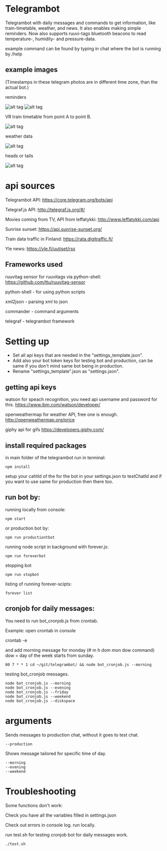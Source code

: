 # Telegrambot

Telegrambot with daily messages and commands to get information, like train-timetable, weather, and news. It also enables making simple reminders. Now also supports ruuvi-tags bluetooth beacons to read temperature-, humidity- and pressure-data.

example command can be found by typing in chat where the bot is running by /help

## example images

(Timestamps in these telegram photos are in different time zone, than the actual bot.)

reminders

![alt tag](https://github.com/Crare/telegrambot/blob/master/example_images/snip1.PNG)
![alt tag](https://github.com/Crare/telegrambot/blob/master/example_images/snip6.PNG)

VR train timetable from point A to point B.

![alt tag](https://github.com/Crare/telegrambot/blob/master/example_images/snip3.PNG)

weather data

![alt tag](https://github.com/Crare/telegrambot/blob/master/example_images/snip4.PNG)

heads or tails

![alt tag](https://github.com/Crare/telegrambot/blob/master/example_images/snip5.PNG)

# api sources

Telegrambot API: https://core.telegram.org/bots/api

Telegraf.js API: http://telegraf.js.org/#/

Movies coming from TV, API from leffatykki: http://www.leffatykki.com/api

Sunrise sunset: https://api.sunrise-sunset.org/

Train data traffic in Finland: https://rata.digitraffic.fi/

Yle news: https://yle.fi/uutiset/rss

## Frameworks used

ruuvitag sensor for ruuvitags via python-shell: https://github.com/ttu/ruuvitag-sensor

python-shell - for using python scripts

xml2json - parsing xml to json

commander - command arguments

telegraf - telegrambot framework

# Setting up

- Set all api keys that are needed in the "settings_template.json".
- Add also your bot token keys for testing bot and production, can be same if you don't mind same bot being in production.
- Rename "settings_template".json as "settings.json".

## getting api keys

watson for speach recognition, you need api username and password for this.
https://www.ibm.com/watson/developer/

openweathermap for weather API, free one is enough.
http://openweathermap.org/price

giphy api for gifs
https://developers.giphy.com/

## install required packages

in main folder of the telegrambot run in terminal:

    npm install

setup your cahtId of the for the bot in your settings.json to testChatId and if you want to use same for production then there too.

## run bot by:

running locally from console:

    npm start

or production bot by:

    npm run productiontbot

running node script in background with forever.js:

    npm run foreverbot

stopping bot

    npm run stopbot

listing of running forever-scipts:

    forever list

## cronjob for daily messages:

You need to run bot_cronjob.js from crontab.

Example: open crontab in console

crontab -e

and add morning message for monday (# m h dom mon dow command)
dow = day of the week starts from sunday.

    00 7 * * 1 cd ~/git/telegrambot/ && node bot_cronjob.js --morning

testing bot_cronjob messages.

    node bot_cronjob.js --morning
    node bot_cronjob.js --evening
    node bot_cronjob.js --friday
    node bot_cronjob.js --weekend
    node bot_cronjob.js --diskspace

# arguments

Sends messages to production chat, without it goes to test chat.

    --production

Shows message tailored for specific time of day.

    --morning
    --evening
    --weekend

# Troubleshooting

Some functions don't work:

Check you have all the variables filled in settings.json

Check out errors in console log. run locally.

run test.sh for testing cronjob bot for daily messages work.

    ./test.sh
